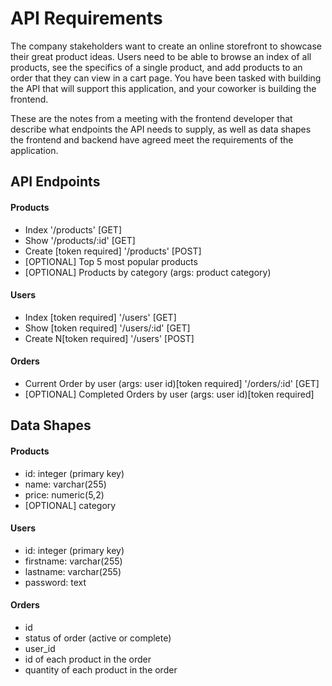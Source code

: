 # API Requirements

The company stakeholders want to create an online storefront to showcase their great product ideas. Users need to be able to browse an index of all products, see the specifics of a single product, and add products to an order that they can view in a cart page. You have been tasked with building the API that will support this application, and your coworker is building the frontend.

These are the notes from a meeting with the frontend developer that describe what endpoints the API needs to supply, as well as data shapes the frontend and backend have agreed meet the requirements of the application.

## API Endpoints

#### Products

- Index '/products' [GET]
- Show '/products/:id' [GET]
- Create [token required] '/products' [POST]
- [OPTIONAL] Top 5 most popular products
- [OPTIONAL] Products by category (args: product category)

#### Users

- Index [token required] '/users' [GET]
- Show [token required] '/users/:id' [GET]
- Create N[token required] '/users' [POST]

#### Orders

- Current Order by user (args: user id)[token required] '/orders/:id' [GET]
- [OPTIONAL] Completed Orders by user (args: user id)[token required]

## Data Shapes

#### Products

- id: integer (primary key)
- name: varchar(255)
- price: numeric(5,2)
- [OPTIONAL] category

#### Users

- id: integer (primary key)
- firstname: varchar(255)
- lastname: varchar(255)
- password: text

#### Orders

- id
- status of order (active or complete)
- user_id
- id of each product in the order
- quantity of each product in the order
